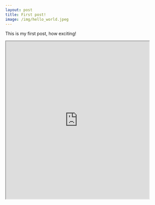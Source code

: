 ```yaml
---
layout: post
title: First post!
image: /img/hello_world.jpeg
---
```


This is my first post, how exciting!
<iframe src="https://public.tableau.com/views/ParkingDataTest-NL/NewDash?:showVizHome=no&:embed=true" width="90%" height="500"></iframe>

